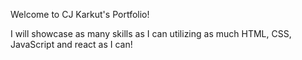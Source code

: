 Welcome to CJ Karkut's Portfolio!

I will showcase as many skills as I can utilizing as much HTML, CSS, JavaScript and react as I can!
